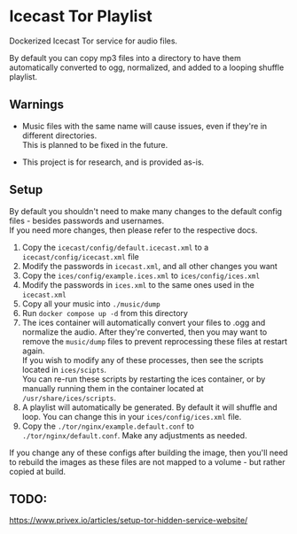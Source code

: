 # Icecast Tor Playlist
Dockerized Icecast Tor service for audio files.  

By default you can copy mp3 files into a directory to have them automatically converted to ogg, normalized, and added to a looping shuffle playlist.  

## Warnings
- Music files with the same name will cause issues, even if they're in different directories.  
This is planned to be fixed in the future.

- This project is for research, and is provided as-is.

## Setup
By default you shouldn't need to make many changes to the default config files - besides passwords and usernames.  
If you need more changes, then please refer to the respective docs.

1. Copy the `icecast/config/default.icecast.xml` to a `icecast/config/icecast.xml` file  
2. Modify the passwords in `icecast.xml`, and all other changes you want
3. Copy the `ices/config/example.ices.xml` to `ices/config/ices.xml`
4. Modify the passwords in `ices.xml` to the same ones used in the `icecast.xml`
5. Copy  all your music into `./music/dump`
6. Run `docker compose up -d` from this directory
7. The ices container will automatically convert your files to .ogg and normalize the audio. After they're converted, then you may want to remove the `music/dump` files to prevent reprocessing these files at restart again.  
If you wish to modify any of these processes, then see the scripts located in `ices/scipts`.  
You can re-run these scripts by restarting the ices container, or by manually running them in the container located at `/usr/share/ices/scripts`.
8. A playlist will automatically be generated. By default it will shuffle and loop. You can change this in your `ices/config/ices.xml` file.
9. Copy the `./tor/nginx/example.default.conf` to `./tor/nginx/default.conf`. Make any adjustments as needed.

If you change any of these configs after building the image, then you'll need to rebuild the images as these files are not mapped to a volume - but rather copied at build.

## TODO:
https://www.privex.io/articles/setup-tor-hidden-service-website/